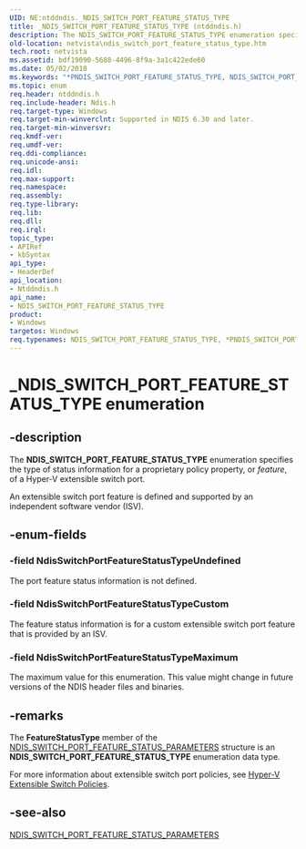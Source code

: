 ```yaml
---
UID: NE:ntddndis._NDIS_SWITCH_PORT_FEATURE_STATUS_TYPE
title: _NDIS_SWITCH_PORT_FEATURE_STATUS_TYPE (ntddndis.h)
description: The NDIS_SWITCH_PORT_FEATURE_STATUS_TYPE enumeration specifies the type of status information for a proprietary policy property, or feature, of a Hyper-V extensible switch port.
old-location: netvista\ndis_switch_port_feature_status_type.htm
tech.root: netvista
ms.assetid: bdf19090-5688-4496-8f9a-3a1c422ede60
ms.date: 05/02/2018
ms.keywords: "*PNDIS_SWITCH_PORT_FEATURE_STATUS_TYPE, NDIS_SWITCH_PORT_FEATURE_STATUS_TYPE, NDIS_SWITCH_PORT_FEATURE_STATUS_TYPE enumeration [Network Drivers Starting with Windows Vista], NdisSwitchPortFeatureStatusTypeCustom, NdisSwitchPortFeatureStatusTypeMaximum, NdisSwitchPortFeatureStatusTypeUndefined, PNDIS_SWITCH_PORT_FEATURE_STATUS_TYPE, PNDIS_SWITCH_PORT_FEATURE_STATUS_TYPE enumeration pointer [Network Drivers Starting with Windows Vista], _NDIS_SWITCH_PORT_FEATURE_STATUS_TYPE, netvista.ndis_switch_port_feature_status_type, ntddndis/NDIS_SWITCH_PORT_FEATURE_STATUS_TYPE, ntddndis/NdisSwitchPortFeatureStatusTypeCustom, ntddndis/NdisSwitchPortFeatureStatusTypeMaximum, ntddndis/NdisSwitchPortFeatureStatusTypeUndefined, ntddndis/PNDIS_SWITCH_PORT_FEATURE_STATUS_TYPE"
ms.topic: enum
req.header: ntddndis.h
req.include-header: Ndis.h
req.target-type: Windows
req.target-min-winverclnt: Supported in NDIS 6.30 and later.
req.target-min-winversvr: 
req.kmdf-ver: 
req.umdf-ver: 
req.ddi-compliance: 
req.unicode-ansi: 
req.idl: 
req.max-support: 
req.namespace: 
req.assembly: 
req.type-library: 
req.lib: 
req.dll: 
req.irql: 
topic_type:
- APIRef
- kbSyntax
api_type:
- HeaderDef
api_location:
- Ntddndis.h
api_name:
- NDIS_SWITCH_PORT_FEATURE_STATUS_TYPE
product:
- Windows
targetos: Windows
req.typenames: NDIS_SWITCH_PORT_FEATURE_STATUS_TYPE, *PNDIS_SWITCH_PORT_FEATURE_STATUS_TYPE
---
```


# _NDIS_SWITCH_PORT_FEATURE_STATUS_TYPE enumeration


## -description



The <b>NDIS_SWITCH_PORT_FEATURE_STATUS_TYPE</b> enumeration specifies the type of status information for a proprietary policy property, or <i>feature</i>, of a Hyper-V extensible switch port.

An extensible switch port feature is defined and supported by an independent software vendor (ISV).




## -enum-fields




### -field NdisSwitchPortFeatureStatusTypeUndefined

The port feature status information is not defined.


### -field NdisSwitchPortFeatureStatusTypeCustom

The feature status information is for a custom extensible switch port feature that is provided by an ISV.




### -field NdisSwitchPortFeatureStatusTypeMaximum

The maximum value for this enumeration. This value might change in future versions of the NDIS header files and binaries.




## -remarks



The <b>FeatureStatusType</b> member of the  <a href="https://msdn.microsoft.com/library/windows/hardware/hh598227">NDIS_SWITCH_PORT_FEATURE_STATUS_PARAMETERS</a> structure is an <b>NDIS_SWITCH_PORT_FEATURE_STATUS_TYPE</b> enumeration data type.

For more information about extensible switch port policies, see <a href="https://msdn.microsoft.com/8AB85E48-EF37-4D42-873B-34D4835AF22E">Hyper-V Extensible Switch Policies</a>.






## -see-also




<b></b>



<a href="https://msdn.microsoft.com/library/windows/hardware/hh598227">NDIS_SWITCH_PORT_FEATURE_STATUS_PARAMETERS</a>
 

 

